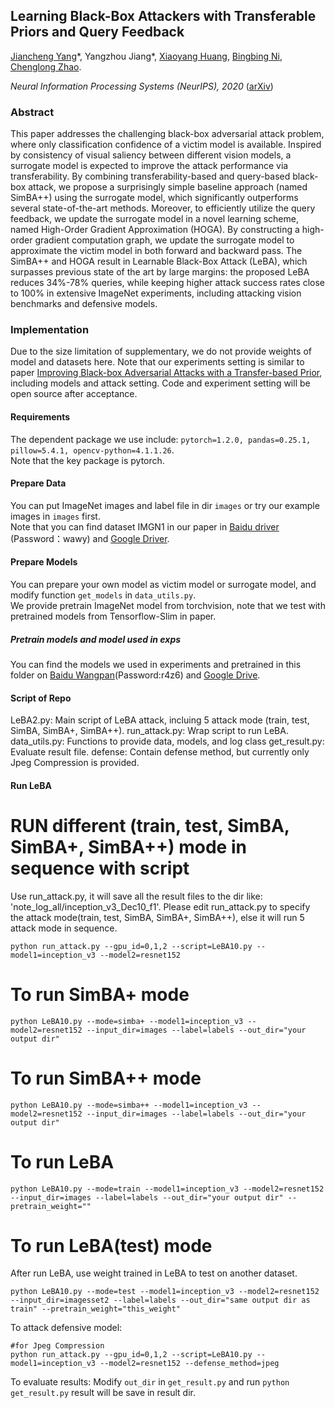## Learning Black-Box Attackers with Transferable Priors and Query Feedback

[Jiancheng Yang](https://jiancheng-yang.com/)\*, Yangzhou Jiang\*, [Xiaoyang Huang](http://scholar.google.com/citations?user=Svw7X6kAAAAJ&hl=en), [Bingbing Ni](https://scholar.google.com/citations?user=eUbmKwYAAAAJ&hl=zh-CN), [Chenglong Zhao](https://scholar.google.com/citations?user=wl55lFoAAAAJ&hl=zh-CN).

*Neural Information Processing Systems (NeurIPS), 2020* ([arXiv](https://arxiv.org/abs/2010.11742))

### Abstract
This paper addresses the challenging black-box adversarial attack problem, where only classification confidence of a victim model is available. Inspired by consistency of visual saliency between different vision models, a surrogate model is expected to improve the attack performance via transferability. By combining transferability-based and query-based black-box attack, we propose a surprisingly simple baseline approach (named SimBA++) using the surrogate model, which significantly outperforms several state-of-the-art methods. Moreover, to efficiently utilize the query feedback, we update the surrogate model in a novel learning scheme, named High-Order Gradient Approximation (HOGA). By constructing a high-order gradient computation graph, we update the surrogate model to approximate the victim model in both forward and backward pass. The SimBA++ and HOGA result in Learnable Black-Box Attack (LeBA), which surpasses previous state of the art by large margins: the proposed LeBA reduces 34%-78% queries, while keeping higher attack success rates close to 100% in extensive ImageNet experiments, including attacking vision benchmarks and defensive models.

### Implementation
Due to the size limitation of supplementary, we do not provide weights of model and datasets here.  Note that our experiments setting is similar to paper [Improving Black-box Adversarial Attacks with a Transfer-based Prior](https://arxiv.org/pdf/1906.06919.pdf), including models and attack setting. Code and experiment setting will be open source after acceptance.

#### Requirements 
The dependent package we use include: `pytorch=1.2.0, pandas=0.25.1, pillow=5.4.1, opencv-python=4.1.1.26`.  
Note that the key package is pytorch.



#### Prepare Data
You can put ImageNet images and label file in dir `images` or try our example images in `images` first.  
Note that you can find dataset IMGN1 in our paper in
[Baidu driver](https://pan.baidu.com/s/1nt5guRByhu-hVo-98fj0SA) (Password：wawy) and  [Google Driver](https://drive.google.com/file/d/1wMpxCPfloy13UlYxhFxM_5fn7Rr2kEPm/view?usp=sharing).

#### Prepare Models
You can prepare your own model as victim model or surrogate model, and  modify function `get_models` in `data_utils.py`.  
We provide pretrain ImageNet model from torchvision, note that we test with pretrained models from Tensorflow-Slim in paper.

##### Pretrain models and model used in exps 

You can find the models we used in experiments and pretrained in this folder on [Baidu Wangpan](https://pan.baidu.com/s/1--gi2rJagnGZ3kcY5vQKQg)(Password:r4z6) and [Google Drive](https://drive.google.com/file/d/11DHdogeJbunThQMP8PgORO7kcOggPSD-/view?usp=sharing).



#### Script of Repo
LeBA2.py: Main script of LeBA attack, incluing 5 attack mode (train, test, SimBA, SimBA+, SimBA++).
run_attack.py:  Wrap script to run LeBA.
data_utils.py: Functions to provide data, models, and log class
get_result.py: Evaluate result file.
defense: Contain defense method, but currently only Jpeg Compression is provided.

#### Run LeBA
# RUN different (train, test, SimBA, SimBA+, SimBA++) mode in sequence with script
Use run_attack.py, it will save all the result files to the dir like: 'note_log_all/inception_v3_Dec10_f1'. Please edit run_attack.py to specify the attack mode(train, test, SimBA, SimBA+, SimBA++), else it will run 5 attack mode in sequence.
```
python run_attack.py --gpu_id=0,1,2 --script=LeBA10.py --model1=inception_v3 --model2=resnet152
```

# To run SimBA+ mode
```
python LeBA10.py --mode=simba+ --model1=inception_v3 --model2=resnet152 --input_dir=images --label=labels --out_dir="your output dir" 
```
# To run SimBA++ mode
```
python LeBA10.py --mode=simba++ --model1=inception_v3 --model2=resnet152 --input_dir=images --label=labels --out_dir="your output dir" 
```

# To run LeBA 
```
python LeBA10.py --mode=train --model1=inception_v3 --model2=resnet152 --input_dir=images --label=labels --out_dir="your output dir" --pretrain_weight=""
```

# To run LeBA(test) mode
After run LeBA, use weight trained in LeBA to test on another dataset.
```
python LeBA10.py --mode=test --model1=inception_v3 --model2=resnet152 --input_dir=imagesset2 --label=labels --out_dir="same output dir as train" --pretrain_weight="this_weight"
```




To attack defensive model:
```
#for Jpeg Compression
python run_attack.py --gpu_id=0,1,2 --script=LeBA10.py --model1=inception_v3 --model2=resnet152 --defense_method=jpeg
```

To evaluate results:
Modify `out_dir` in  `get_result.py`
and run `python get_result.py`
result will be save in result dir.




